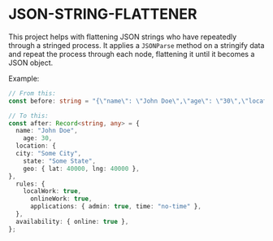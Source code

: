 # JSON-STRING-FLATTENER
This project helps with flattening JSON strings who have repeatedly through a stringed process.
It applies a `JSONParse` method on a stringify data and repeat the process through each node, flattening it until it becomes a JSON object.

Example:

```ts
// From this:
const before: string = "{\"name\": \"John Doe\",\"age\": \"30\",\"location\": {\"city\": \"Some City\",\"state\": \"Some State\",\"geo\": \"{\\\"lat\\\": \\\"40000\\\",\\\"lng\\\": \\\"40000\\\"}\"},\"rules\": {\"localWork\": \"true\",\"onlineWork\": \"true\",\"applications\": {\"admin\": \"true\",\"time\": \"no-time\"}},\"availability\": \"{\\\"online\\\": \\\"true\\\"}\"}";

// To this:
const after: Record<string, any> = {
  name: "John Doe",
    age: 30,
  location: {
  city: "Some City",
    state: "Some State",
    geo: { lat: 40000, lng: 40000 },
},
  rules: {
    localWork: true,
      onlineWork: true,
      applications: { admin: true, time: "no-time" },
  },
  availability: { online: true },
};
```
